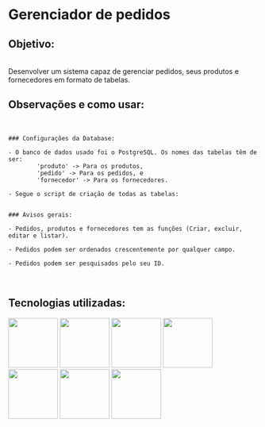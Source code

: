 # Gerenciador de pedidos

## Objetivo:

<br>
    Desenvolver um sistema capaz de gerenciar pedidos, seus produtos e fornecedores em formato de tabelas.
<br>

## Observações e como usar:

<br>

    ### Configurações da Database: 

    - O banco de dados usado foi o PostgreSQL. Os nomes das tabelas têm de ser: 
            'produto' -> Para os produtos,
            'pedido' -> Para os pedidos, e
            'fornecedor' -> Para os fornecedores.

    - Segue o script de criação de todas as tabelas:

        
    ### Avisos gerais: 

    - Pedidos, produtos e fornecedores tem as funções (Criar, excluir, editar e listar). 

    - Pedidos podem ser ordenados crescentemente por qualquer campo.

    - Pedidos podem ser pesquisados pelo seu ID.

<br>  

## Tecnologias utilizadas:

<img src="https://cdn.jsdelivr.net/gh/devicons/devicon/icons/php/php-original.svg" width="100px" height="100px"/>
<img src="https://cdn.jsdelivr.net/gh/devicons/devicon/icons/codeigniter/codeigniter-plain.svg"  width="100px" height="100px"/>
<img src="https://cdn.jsdelivr.net/gh/devicons/devicon/icons/composer/composer-original.svg" width="100px" height="100px"/>
<img src="https://cdn.jsdelivr.net/gh/devicons/devicon/icons/html5/html5-original.svg" width="100px" height="100px"/>
<img src="https://cdn.jsdelivr.net/gh/devicons/devicon/icons/css3/css3-original.svg" width="100px" height="100px"/>
<img src="https://cdn.jsdelivr.net/gh/devicons/devicon/icons/javascript/javascript-original.svg" width="100px" height="100px"/>
<img src="https://cdn.jsdelivr.net/gh/devicons/devicon/icons/postgresql/postgresql-original.svg" width="100px" height="100px"/>

